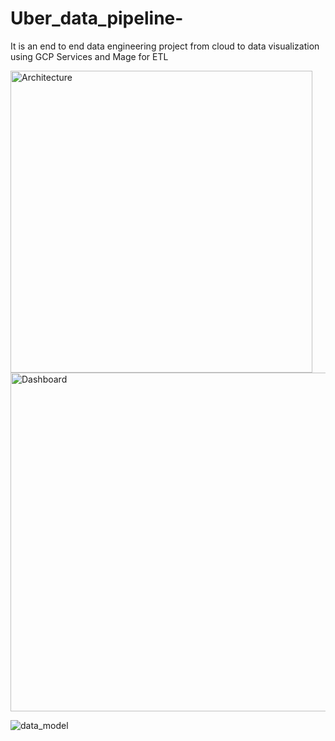# Uber_data_pipeline-
It is an end to end data engineering project from cloud to data visualization using GCP Services and Mage for ETL

<img width="483" alt="Architecture" src="https://github.com/viraniriaz/Uber_data_pipeline-/assets/82742908/be50f9b2-47ec-44f8-be33-e4f73280bd7f">

<img width="542" alt="Dashboard" src="https://github.com/viraniriaz/Uber_data_pipeline-/assets/82742908/11421ab5-017b-42b2-8ef8-d63ff68f10fb">

![data_model](https://github.com/viraniriaz/Uber_data_pipeline-/assets/82742908/188f0eaf-0a6c-4977-91ee-a44d9b1aabf4)
